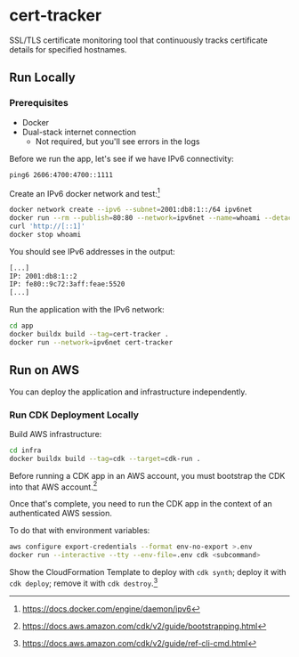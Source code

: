 # cert-tracker

SSL/TLS certificate monitoring tool that continuously tracks certificate details for specified hostnames.

## Run Locally

### Prerequisites

- Docker
- Dual-stack internet connection
  - Not required, but you'll see errors in the logs

Before we run the app, let's see if we have IPv6 connectivity:

```sh
ping6 2606:4700:4700::1111
```

Create an IPv6 docker network and test:[^docker-ipv6]

```sh
docker network create --ipv6 --subnet=2001:db8:1::/64 ipv6net
docker run --rm --publish=80:80 --network=ipv6net --name=whoami --detach traefik/whoami
curl 'http://[::1]'
docker stop whoami
```

You should see IPv6 addresses in the output:

```txt
[...]
IP: 2001:db8:1::2
IP: fe80::9c72:3aff:feae:5520
[...]
```

Run the application with the IPv6 network:

```sh
cd app
docker buildx build --tag=cert-tracker .
docker run --network=ipv6net cert-tracker
```

## Run on AWS

You can deploy the application and infrastructure independently.

### Run CDK Deployment Locally

Build AWS infrastructure:

```sh
cd infra
docker buildx build --tag=cdk --target=cdk-run .
```

Before running a CDK app in an AWS account, you must bootstrap the CDK into that AWS account.[^cdk-bootstrap]

Once that's complete, you need to run the CDK app in the context of an authenticated AWS session.

To do that with environment variables:

```sh
aws configure export-credentials --format env-no-export >.env
docker run --interactive --tty --env-file=.env cdk <subcommand>
```

Show the CloudFormation Template to deploy with `cdk synth`; deploy it with `cdk deploy`; remove it with `cdk destroy`.[^cdk-cli]

[^docker-ipv6]: https://docs.docker.com/engine/daemon/ipv6
[^cdk-bootstrap]: https://docs.aws.amazon.com/cdk/v2/guide/bootstrapping.html
[^cdk-cli]: https://docs.aws.amazon.com/cdk/v2/guide/ref-cli-cmd.html
